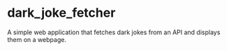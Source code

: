 # dark_joke_fetcher
A simple web application that fetches dark jokes from an API and displays them on a webpage. 
